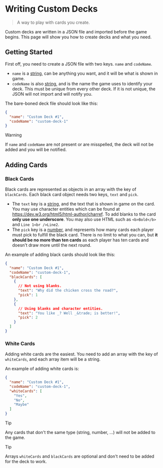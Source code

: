 # Writing Custom Decks
> A way to play with cards you create.

Custom decks are written in a JSON file and imported before the game begins. This page will show you how to create decks and what you need.

## Getting Started
First off, you need to create a JSON file with two keys. `name` and `codeName`.

- `name` is a <u>string</u>, can be anything you want, and it will be what is shown in game.
- `codeName` is also <u>string</u>, and is the name the game uses to identify your deck. This must be unique from every other deck. If it is not unique, the JSON will not import and will notify you.

The bare-boned deck file should look like this:
```json
{
  "name": "Custom Deck #1",
  "codeName": "custom-deck-1"
}
```

> [!WARNING]
> If `name` and `codeName` are not present or are misspelled, the deck will not be added and you will be notified.

## Adding Cards
### Black Cards
Black cards are represented as objects in an array with the key of `blackCards`. Each black card object needs two keys, `text` and `pick`.

- The `text` key is a <u>string</u>, and the text that is shown in game on the card. You may use character entities which can be found at https://dev.w3.org/html5/html-author/charref. To add blanks to the card **only use one underscore**. You may also use HTML such as `<b>Bold</b>` and `Line 1<br />Line2`.
- The `pick` key is a <u>number</u>, and represents how many cards each player must pick to fulfill the black card. There is no limit to what you can, but **it should be no more than ten cards** as each player has ten cards and doesn't draw more until the next round.

An example of adding black cards should look like this:
```json
{
  "name": "Custom Deck #1",
  "codeName": "custom-deck-1",
  "blackCards": [
    {
      // Not using blanks.
      "text": "Why did the chicken cross the road?",
      "pick": 1
    },
    {
      // Using blanks and character entities.
      "text": "You like _? Well _&trade; is better!",
      "pick": 2
    }
  ]
}
```

### White Cards
Adding white cards are the easiest. You need to add an array with the key of `whiteCards`, and each array item will be a string.

An example of adding white cards is:
```json
{
  "name": "Custom Deck #1",
  "codeName": "custom-deck-1",
  "whiteCards": [
    "Yes",
    "No",
    "Maybe"
  ]
}
```

> [!TIP]
> Any cards that don't the same type (string, number, ...) will not be added to the game.

> [!TIP]
> Arrays `whiteCards` and `blackCards` are optional and don't need to be added for the deck to work.
